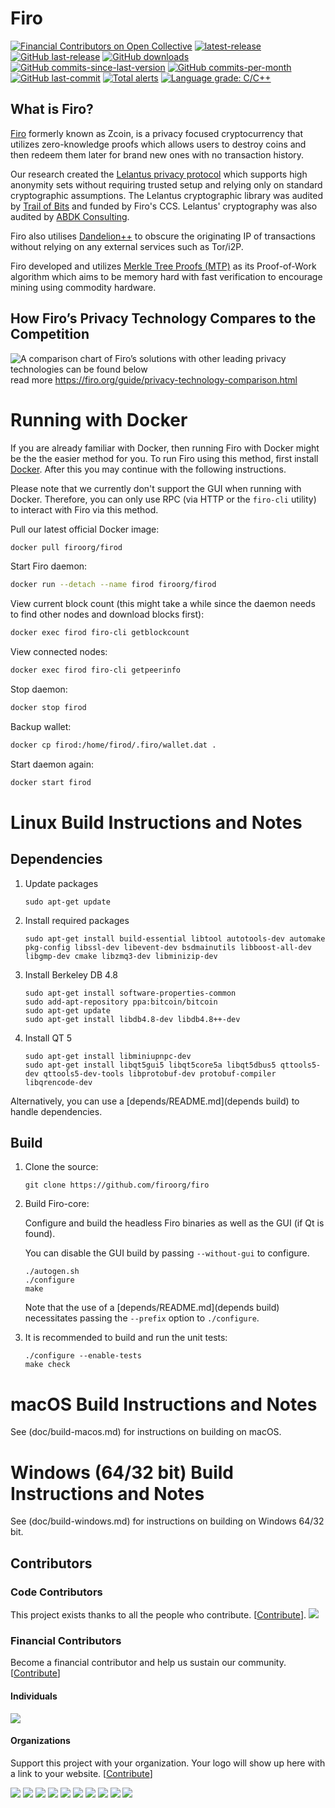 Firo
===============

[![Financial Contributors on Open Collective](https://opencollective.com/firo/all/badge.svg?label=financial+contributors)](https://opencollective.com/firo) [![latest-release](https://img.shields.io/github/release/firoorg/firo)](https://github.com/firoorg/firo/releases)
[![GitHub last-release](https://img.shields.io/github/release-date/firoorg/firo)](https://github.com/firoorg/firo/releases)
[![GitHub downloads](https://img.shields.io/github/downloads/firoorg/firo/total)](https://github.com/firoorg/firo/releases)
[![GitHub commits-since-last-version](https://img.shields.io/github/commits-since/firoorg/firo/latest/master)](https://github.com/firoorg/firo/graphs/commit-activity)
[![GitHub commits-per-month](https://img.shields.io/github/commit-activity/m/firoorg/firo)](https://github.com/firoorg/firo/graphs/code-frequency)
[![GitHub last-commit](https://img.shields.io/github/last-commit/firoorg/firo)](https://github.com/firoorg/firo/commits/master)
[![Total alerts](https://img.shields.io/lgtm/alerts/g/firoorg/firo.svg?logo=lgtm&logoWidth=18)](https://lgtm.com/projects/g/firoorg/firo/alerts/)
[![Language grade: C/C++](https://img.shields.io/lgtm/grade/cpp/g/firoorg/firo.svg?logo=lgtm&logoWidth=18)](https://lgtm.com/projects/g/firoorg/firo/context:cpp)

What is Firo?
--------------

[Firo](https://firo.org) formerly known as Zcoin, is a privacy focused cryptocurrency that utilizes zero-knowledge proofs which allows users to destroy coins and then redeem them later for brand new ones with no transaction history.

Our research created the [Lelantus privacy protocol](https://eprint.iacr.org/2019/373) which supports high anonymity sets without requiring trusted setup and relying only on standard cryptographic assumptions. The Lelantus cryptographic library was audited by [Trail of Bits](https://github.com/trailofbits/publications/blob/master/reviews/zcoin-lelantus-summary.pdf) and funded by Firo's CCS. Lelantus' cryptography was also audited by [ABDK Consulting](https://www.abdk.consulting/).

Firo also utilises [Dandelion++](https://arxiv.org/abs/1805.11060) to obscure the originating IP of transactions without relying on any external services such as Tor/i2P.

Firo developed and utilizes [Merkle Tree Proofs (MTP)](https://arxiv.org/pdf/1606.03588.pdf) as its Proof-of-Work algorithm which aims to be memory hard with fast verification to encourage mining using commodity hardware.

How Firo’s Privacy Technology Compares to the Competition
--------------
![A comparison chart of Firo’s solutions with other leading privacy technologies can be found below](https://firo.org/guide/assets/privacy-technology-comparison/comparison-table-firo-updated.png) 
read more https://firo.org/guide/privacy-technology-comparison.html

Running with Docker
===================

If you are already familiar with Docker, then running Firo with Docker might be the the easier method for you. To run Firo using this method, first install [Docker](https://store.docker.com/search?type=edition&offering=community). After this you may
continue with the following instructions.

Please note that we currently don't support the GUI when running with Docker. Therefore, you can only use RPC (via HTTP or the `firo-cli` utility) to interact with Firo via this method.

Pull our latest official Docker image:

```sh
docker pull firoorg/firod
```

Start Firo daemon:

```sh
docker run --detach --name firod firoorg/firod
```

View current block count (this might take a while since the daemon needs to find other nodes and download blocks first):

```sh
docker exec firod firo-cli getblockcount
```

View connected nodes:

```sh
docker exec firod firo-cli getpeerinfo
```

Stop daemon:

```sh
docker stop firod
```

Backup wallet:

```sh
docker cp firod:/home/firod/.firo/wallet.dat .
```

Start daemon again:

```sh
docker start firod
```

Linux Build Instructions and Notes
==================================

Dependencies
----------------------
1.  Update packages

        sudo apt-get update

2.  Install required packages

        sudo apt-get install build-essential libtool autotools-dev automake pkg-config libssl-dev libevent-dev bsdmainutils libboost-all-dev libgmp-dev cmake libzmq3-dev libminizip-dev

3.  Install Berkeley DB 4.8

        sudo apt-get install software-properties-common
        sudo add-apt-repository ppa:bitcoin/bitcoin
        sudo apt-get update
        sudo apt-get install libdb4.8-dev libdb4.8++-dev

4.  Install QT 5

        sudo apt-get install libminiupnpc-dev
        sudo apt-get install libqt5gui5 libqt5core5a libqt5dbus5 qttools5-dev qttools5-dev-tools libprotobuf-dev protobuf-compiler libqrencode-dev

Alternatively, you can use a [depends/README.md](depends build) to handle dependencies.

Build
----------------------
1.  Clone the source:

        git clone https://github.com/firoorg/firo

2.  Build Firo-core:

    Configure and build the headless Firo binaries as well as the GUI (if Qt is found).

    You can disable the GUI build by passing `--without-gui` to configure.
        
        ./autogen.sh
        ./configure
        make

    Note that the use of a [depends/README.md](depends build) necessitates passing the `--prefix` option to `./configure`.

3.  It is recommended to build and run the unit tests:

        ./configure --enable-tests
        make check


macOS Build Instructions and Notes
=====================================
See (doc/build-macos.md) for instructions on building on macOS.



Windows (64/32 bit) Build Instructions and Notes
=====================================
See (doc/build-windows.md) for instructions on building on Windows 64/32 bit.

## Contributors

### Code Contributors

This project exists thanks to all the people who contribute. [[Contribute](CONTRIBUTING.md)].
<a href="https://github.com/firoorg/firo/graphs/contributors"><img src="https://opencollective.com/firo/contributors.svg?width=890&button=false" /></a>

### Financial Contributors

Become a financial contributor and help us sustain our community. [[Contribute](https://opencollective.com/firo/contribute)]

#### Individuals

<a href="https://opencollective.com/firo"><img src="https://opencollective.com/firo/individuals.svg?width=890"></a>

#### Organizations

Support this project with your organization. Your logo will show up here with a link to your website. [[Contribute](https://opencollective.com/firo/contribute)]

<a href="https://opencollective.com/firo/organization/0/website"><img src="https://opencollective.com/firo/organization/0/avatar.svg"></a>
<a href="https://opencollective.com/firo/organization/1/website"><img src="https://opencollective.com/firo/organization/1/avatar.svg"></a>
<a href="https://opencollective.com/firo/organization/2/website"><img src="https://opencollective.com/firo/organization/2/avatar.svg"></a>
<a href="https://opencollective.com/firo/organization/3/website"><img src="https://opencollective.com/firo/organization/3/avatar.svg"></a>
<a href="https://opencollective.com/firo/organization/4/website"><img src="https://opencollective.com/firo/organization/4/avatar.svg"></a>
<a href="https://opencollective.com/firo/organization/5/website"><img src="https://opencollective.com/firo/organization/5/avatar.svg"></a>
<a href="https://opencollective.com/firo/organization/6/website"><img src="https://opencollective.com/firo/organization/6/avatar.svg"></a>
<a href="https://opencollective.com/firo/organization/7/website"><img src="https://opencollective.com/firo/organization/7/avatar.svg"></a>
<a href="https://opencollective.com/firo/organization/8/website"><img src="https://opencollective.com/firo/organization/8/avatar.svg"></a>
<a href="https://opencollective.com/firo/organization/9/website"><img src="https://opencollective.com/firo/organization/9/avatar.svg"></a>
